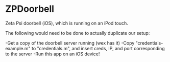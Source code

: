 ZPDoorbell
==========

Zeta Psi doorbell (iOS), which is running on an iPod touch.

The following would need to be done to actually duplicate our setup:

-Get a copy of the doorbell server running (wex has it)
-Copy "credentials-example.m" to "credentials.m", and insert creds, IP, and port corresponding to the server
-Run this app on an iOS device!